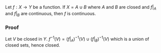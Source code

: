 Let $f:X\to Y$ be a function. If $X=A\cup B$ where $A$ and $B$ are closed and $f|_A$ and $f|_B$ are continuous, then $f$ is continuous.
### Proof
Let $V$ be closed in $Y$.
$f^{-1}(V)=(f|_A)^{-1}(V)\cup (f|_B)^{-1}(V)$
which is a union of closed sets, hence closed.